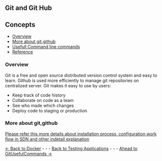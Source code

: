 ## Git and Git Hub

## Concepts
* [Overview](#overview)
* [More about git,github](#more-about-gitgithub)
* [Usefull Command line commands](./GitCommands.md#usefull-command-line-commands)
* [Reference](./GitCommands.md#reference)

### Overview
Git is a free and open source distributed version control system and easy to learn. Github is used more efficiently to manage git repositories on centralized server. 
Git makes it easy to use by users:
    
- Keep track of code history
- Collaborate on code as a team
- See who made which changes
- Deploy code to staging or production
          

### More about git,github

 [ Please refer this more details about installation process, configuration,work flow in SDN and other indetail explanation](./../../../../PreparingSpecifying/Introduction2Git/Introduction2Git.md)



[<- Back to Docker](../Docker/ConceptsAndOverview.md) - - - [Back to Testing Applications](../../../TestingApplications.md) - - - [Ahead to GitUsefulCommands ->](./GitCommands.md)